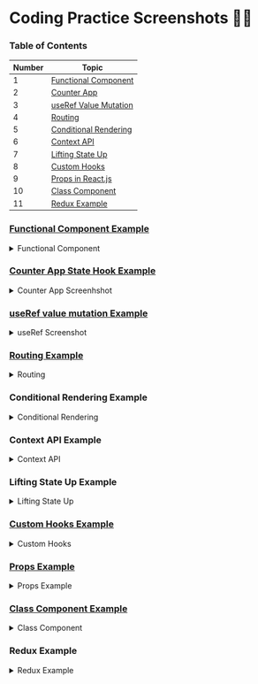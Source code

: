 # Coding Practice Screenshots 👩‍💻

### Table of Contents

| Number | Topic                                                   |
| ------ | ------------------------------------------------------- |
| 1      | [Functional Component](#Functional-Component-example)   |
| 2      | [Counter App](#counter-app-state-hook-example)          |
| 3      | [useRef Value Mutation](#useref-value-mutation-example) |
| 4      | [Routing](#routing-example)                             |
| 5      | [Conditional Rendering](#conditional-rendering-example) |
| 6      | [Context API](#context-api-example)                     |
| 7      | [Lifting State Up](#lifting-state-up-example)           |
| 8      | [Custom Hooks](#custom-hooks)                           |
| 9      | [Props in React.js](#props-example)                     |
| 10     | [Class Component](#Class-component)                     |
| 11     | [Redux Example](#Redux-Example)                         |

### [Functional Component Example](https://github.com/alokt1994/react-example/blob/main/Create-functional-component/src/Profiler.js)

<details>
  <summary>Functional Component</summary>
  
  ![Functional Component](Screenshots/functional.jpg)
  
  **Description**: An example showcasing the use of functional component.
  
</details>

### [Counter App State Hook Example](https://github.com/alokt1994/react-example/blob/main/counter-app/src/Counter/Counter.js)

<details>
  <summary>Counter App Screenhshot</summary>
  
  ![Counter App](Screenshots/Counterapp.gif)
  
  **Description**: A simple counter application that demonstrates basic state management and user interaction in React.
  
</details>

### [useRef value mutation Example](https://github.com/alokt1994/react-example/blob/main/react-useref/src/Counter/Useref_use_case_1.js)

<details>
  <summary>useRef Screenshot</summary>

![useRef Value Mutation](Screenshots/useRefExample.gif)

**Description**: An example showcasing the use of useRef for value mutation without re-rendering components in React.

</details>

### [Routing Example]()

<details>
  <summary>Routing</summary>

![Routing](Screenshots/Routing.gif)

**Description**: An example showcasing the use of routing.

</details>

### Conditional Rendering Example

<details>
  <summary>Conditional Rendering</summary>

![conditional-rendering](Screenshots/Conditional_Rendering.jpg)

**Description**: An example showcasing the use of conditional rendering when condition is true then add right sign in front of item.

</details>

### Context API Example

<details>
  <summary>Context API</summary>

![context-api](Screenshots/contextapi.gif)

**Description**: An example showcasing the use of context-api.

</details>

### Lifting State Up Example

<details>
  <summary>Lifting State Up</summary>

![context-api](Screenshots/lifting-state-up.gif)

**Description**: An example showcasing the use of Lifting State Up.

</details>

### [Custom Hooks Example](https://github.com/alokt1994/react-example/tree/main/custom-hooks/src/Counter)

<details>
  <summary>Custom Hooks</summary>

![custom-hooks](Screenshots/custom-hook.gif)

**Description**: An example showcasing the use of Custom Hooks.

</details>

### [Props Example](https://github.com/alokt1994/react-example/blob/main/propsExample/src/Profiler.js)

<details>
  <summary>Props Example</summary>

![context-api](Screenshots/props.jpg)

**Description**: An example showcasing the use of Props in react.js.

</details>

### [Class Component Example](https://github.com/alokt1994/react-example/blob/main/react-classcomponent/src/Welcome/Car.js)

<details>
  <summary>Class Component</summary>

![Class Component](Screenshots/class.gif)

**Description**: An example showcasing the use of class component.

</details>

### Redux Example

<details>
  <summary>Redux Example</summary>

![Class Component](Screenshots/redux.gif)

**Description**: An example showcasing the use of Redux counterapp.

</details>
